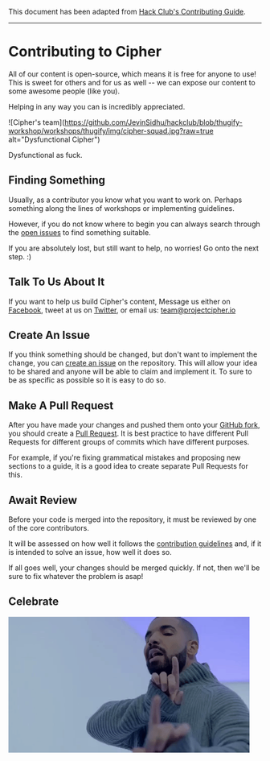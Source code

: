 This document has been adapted from [Hack Club's Contributing Guide](https://github.com/hackclub/hackclub/blob/master/CONTRIBUTING.md).

-------------------------------------------------------------------------------

# Contributing to Cipher

All of our content is open-source, which means it is free for anyone to use! This is sweet for others and for us as well -- we can expose our content to some awesome people (like you).

Helping in any way you can is incredibly appreciated.

![Cipher's team](https://github.com/JevinSidhu/hackclub/blob/thugify-workshop/workshops/thugify/img/cipher-squad.jpg?raw=true alt="Dysfunctional Cipher")

Dysfunctional as fuck.

## Finding Something

Usually, as a contributor you know what you want to work on. Perhaps something along the lines of workshops or implementing guidelines.

However, if you do not know where to begin you can always search through the [open issues](https://github.com/projectcipher/cipher/issues) to find something suitable.

If you are absolutely lost, but still want to help, no worries! Go onto the next step. :)

## Talk To Us About It

If you want to help us build Cipher's content,
Message us either on [Facebook](https://www.facebook.com/projectcipher/), tweet at us on [Twitter](https://twitter.com/projectcipher), or email us: team@projectcipher.io

## Create An Issue

If you think something should be changed, but don't want to implement the change, you can
[create an issue](https://github.com/projectcipher/cipher/issues/new) on the
repository. This will allow your idea to be shared and anyone will be able to claim and implement it. To sure to be as specific as possible so it is easy to do so.

## Make A Pull Request

After you have made your changes and pushed them onto your [GitHub
fork](https://help.github.com/articles/fork-a-repo/), you should create a
[Pull Request](https://help.github.com/articles/using-pull-requests/). It is
best practice to have different Pull Requests for different groups of commits
which have different purposes.

For example, if you're fixing grammatical mistakes and proposing new sections to a guide, it is a good idea to create separate Pull Requests for this.

## Await Review

Before your code is merged into the repository, it must be reviewed by one
of the core contributors.

It will be assessed on how well it follows the
[contribution guidelines](GUIDELINES.md) and, if it is intended to solve an
issue, how well it does so.

If all goes well, your changes should be merged quickly. If not, then we'll be sure to fix whatever the problem is asap!

## Celebrate

![Drake dancing](https://raw.githubusercontent.com/projectcipher/meta/master/images/gifs/hotline_bling.gif)
